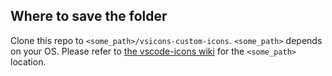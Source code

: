 ## Where to save the folder

Clone this repo to `<some_path>/vsicons-custom-icons`. `<some_path>` depends on your OS.
Please refer to [the vscode-icons wiki](https://github.com/vscode-icons/vscode-icons/wiki/Custom) for the `<some_path>` location.
